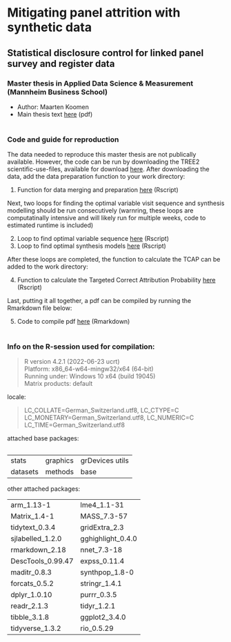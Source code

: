 # Mitigating panel attrition with synthetic data
## Statistical disclosure control for linked panel survey and register data
### Master thesis in Applied Data Science & Measurement (Mannheim Business School)

- Author: Maarten Koomen
- Main thesis text [here](Mitigating_panel_attrition_with_syndata.pdf) (pdf) <br> <br>

### Code and guide for reproduction

The data needed to reproduce this master thesis are not publically available. However, the code can be run by downloading the TREE2 scientific-use-files, available for download [here](https://www.swissubase.ch/en/catalogue/studies/12476/17413/datasets/1255/2026/overview). After downloading the data, add the data preparation function to your work directory: 

1. Function for data merging and preparation [here](data_tree_ext.R) (Rscript)

Next, two loops for finding the optimal variable visit sequence and synthesis modelling should be run consecutively (warnring, these loops are computatinally intensive and will likely run for multiple weeks, code to estimated runtime is included) 

2. Loop to find optimal variable sequence [here](find_sequence.R) (Rscript)
3. Loop to find optimal synthesis models [here](find_model.R) (Rscript)

After these loops are completed, the function to calculate the TCAP can be added to the work directory:

4. Function to calculate the Targeted Correct Attribution Probability [here](tcap.R) (Rscript)

Last, putting it all together, a pdf can be compiled by running the Rmarkdown file below:

5. Code to compile pdf [here](master_thesis.Rmd) (Rmarkdown)
<br> <br> 

### Info on the R-session used for compilation: 

> R version 4.2.1 (2022-06-23 ucrt) <br> 
> Platform: x86_64-w64-mingw32/x64 (64-bit) <br> 
> Running under: Windows 10 x64 (build 19045) <br> 
> Matrix products: default

locale:
>LC_COLLATE=German_Switzerland.utf8, LC_CTYPE=C                         
>LC_MONETARY=German_Switzerland.utf8, LC_NUMERIC=C                       
>LC_TIME=German_Switzerland.utf8    

attached base packages: <br>
<table align="left">
    <tr>
        <td align="left">stats</td>
        <td align="left">graphics</td>
        <td align="left">grDevices utils</td>
    </tr>
    <tr>
        <td align="left">datasets</td>
        <td align="left">methods</td>
        <td align="left">base</td>
    </tr>
</table>
<br>
<br>
<br>
<br>
other attached packages: 
<br>
<table align="left">
    <tr>
        <td align="left">arm_1.13-1</td>
        <td align="left">lme4_1.1-31</td>
    </tr>
    <tr>
        <td align="left">Matrix_1.4-1</td>
        <td align="left">MASS_7.3-57</td>
    </tr>
    <tr>
        <td align="left">tidytext_0.3.4</td>
        <td align="left">gridExtra_2.3</td>
    </tr>
    <tr>
        <td align="left">sjlabelled_1.2.0</td>
        <td align="left">gghighlight_0.4.0</td>
    </tr>
    <tr>
        <td align="left">rmarkdown_2.18</td>
        <td align="left">nnet_7.3-18</td>
    </tr>
    <tr>
        <td align="left">DescTools_0.99.47</td>
        <td align="left">expss_0.11.4</td>
    </tr> 
    <tr>
        <td align="left">maditr_0.8.3</td>
        <td align="left">synthpop_1.8-0</td>
    </tr>
    <tr>
        <td align="left">forcats_0.5.2</td>
        <td align="left">stringr_1.4.1</td>
    </tr> 
    <tr>
        <td align="left">dplyr_1.0.10</td>
        <td align="left">purrr_0.3.5</td>
    </tr>
    <tr>
        <td align="left">readr_2.1.3</td>
        <td align="left">tidyr_1.2.1</td>
    </tr> 
    <tr>
        <td align="left">tibble_3.1.8</td>
        <td align="left">ggplot2_3.4.0 </td>
    </tr>
    <tr>
        <td align="left">tidyverse_1.3.2</td>
        <td align="left">rio_0.5.29</td>
    </tr>  
</table>         
